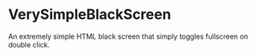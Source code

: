 # VerySimpleBlackScreen
An extremely simple HTML black screen that simply toggles fullscreen on double click.
